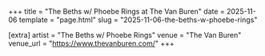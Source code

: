 +++
title = "The Beths w/ Phoebe Rings at The Van Buren"
date = 2025-11-06
template = "page.html"
slug = "2025-11-06-the-beths-w-phoebe-rings"

[extra]
artist = "The Beths w/ Phoebe Rings"
venue = "The Van Buren"
venue_url = "https://www.thevanburen.com/"
+++

